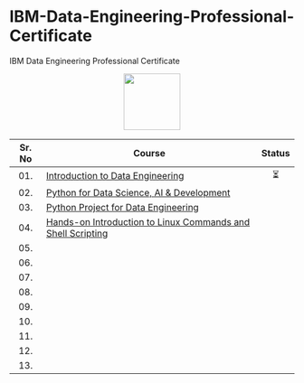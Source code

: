 # IBM-Data-Engineering-Professional-Certificate
IBM Data Engineering Professional Certificate


<div align="center">
<img height="100" src="https://user-images.githubusercontent.com/67054356/132362689-31859a26-5d52-4eff-a4c4-ee6a8fd2f16c.png">  

| Sr. No | Course                                                               |Status|
|:------:|----------------------------------------------------------------------------|:--:|
| 01.     | [Introduction to Data Engineering](/01_Introduction_to_Data_Engineering)|⏳|
| 02.     | [Python for Data Science, AI & Development]()|| 
| 03.     | [Python Project for Data Engineering]()||
| 04.     | [Hands-on Introduction to Linux Commands and Shell Scripting]()||
| 05.     | []()|| 
| 06.     | []()||
| 07.     | []()||
| 08.     | []()||
| 09.     | []()||
| 10.     | []()||
| 11.     | []()||
| 12.     | []()||
| 13.     | []()||

</div>